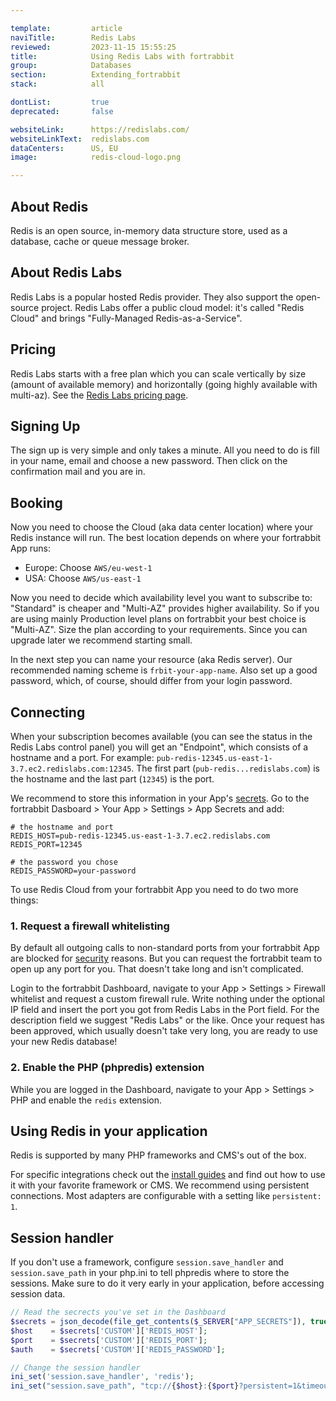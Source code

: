 ```yaml
---

template:         article
naviTitle:        Redis Labs
reviewed:         2023-11-15 15:55:25
title:            Using Redis Labs with fortrabbit
group:            Databases
section:          Extending_fortrabbit
stack:            all

dontList:         true
deprecated:       false

websiteLink:      https://redislabs.com/
websiteLinkText:  redislabs.com
dataCenters:      US, EU
image:            redis-cloud-logo.png

---
```


## About Redis

Redis is an open source, in-memory data structure store, used as a database, cache or queue message broker.

## About Redis Labs

Redis Labs is a popular hosted Redis provider. They also support the open-source project. Redis Labs offer a public cloud model: it's called "Redis Cloud" and brings "Fully-Managed Redis-as-a-Service".

## Pricing

Redis Labs starts with a free plan which you can scale vertically by size (amount of available memory) and horizontally (going highly available with multi-az). See the [Redis Labs pricing page](https://redislabs.com/redis-enterprise-cloud/essentials-pricing/).

## Signing Up

The sign up is very simple and only takes a minute. All you need to do is fill in your name, email and choose a new password. Then click on the confirmation mail and you are in.

## Booking

Now you need to choose the Cloud (aka data center location) where your Redis instance will run. The best location depends on where your fortrabbit App runs:

* Europe: Choose `AWS/eu-west-1`
* USA: Choose `AWS/us-east-1`

Now you need to decide which availability level you want to subscribe to: "Standard" is cheaper and "Multi-AZ" provides higher availability. So if you are using mainly Production level plans on fortrabbit your best choice is "Multi-AZ". Size the plan according to your requirements. Since you can upgrade later we recommend starting small.

In the next step you can name your resource (aka Redis server). Our recommended naming scheme is `frbit-your-app-name`. Also set up a good password, which, of course, should differ from your login password.

## Connecting

When your subscription becomes available (you can see the status in the Redis Labs control panel) you will get an "Endpoint", which consists of a hostname and a port. For example: `pub-redis-12345.us-east-1-3.7.ec2.redislabs.com:12345`. The first part (`pub-redis...redislabs.com`) is the hostname and the last part (`12345`) is the port.

We recommend to store this information in your App's [secrets](secrets). Go to the fortrabbit Dasboard > Your App > Settings > App Secrets and add:

```plain
# the hostname and port
REDIS_HOST=pub-redis-12345.us-east-1-3.7.ec2.redislabs.com
REDIS_PORT=12345

# the password you chose
REDIS_PASSWORD=your-password
```

To use Redis Cloud from your fortrabbit App you need to do two more things:

### 1. Request a firewall whitelisting

By default all outgoing calls to non-standard ports from your fortrabbit App are blocked for [security](security) reasons. But you can request the fortrabbit team to open up any port for you. That doesn't take long and isn't complicated.

Login to the fortrabbit Dashboard, navigate to your App > Settings > Firewall whitelist and request a custom firewall rule. Write nothing under the optional IP field and insert the port you got from Redis Labs in the Port field. For the description field we suggest "Redis Labs" or the like. Once your request has been approved, which usually doesn't take very long, you are ready to use your new Redis database!

### 2. Enable the PHP (phpredis) extension

While you are logged in the Dashboard, navigate to your App > Settings > PHP and enable the `redis` extension.

## Using Redis in your application

Redis is supported by many PHP frameworks and CMS's out of the box. 

For specific integrations check out the [install guides](/#install-guides) and find out how to use it with your favorite framework or CMS. We recommend using persistent connections. Most adapters are configurable with a setting like `persistent: 1`.

## Session handler

If you don't use a framework, configure `session.save_handler` and `session.save_path` in your php.ini to tell phpredis where to store the sessions. Make sure to do it very early in your application, before accessing session data.

```php
// Read the secrects you've set in the Dashboard
$secrets = json_decode(file_get_contents($_SERVER["APP_SECRETS"]), true);
$host    = $secrets['CUSTOM']['REDIS_HOST'];
$port    = $secrets['CUSTOM']['REDIS_PORT'];
$auth    = $secrets['CUSTOM']['REDIS_PASSWORD'];

// Change the session handler
ini_set('session.save_handler', 'redis');
ini_set("session.save_path", "tcp://{$host}:{$port}?persistent=1&timeout=2&auth={$auth}"); 
```
